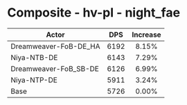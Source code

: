 # Composite - hv-pl - night_fae
| Actor | DPS | Increase |
|---|:---:|:---:|
|Dreamweaver-FoB-DE_HA|6192|8.15%|
|Niya-NTB-DE|6143|7.29%|
|Dreamweaver-FoB_SB-DE|6126|6.99%|
|Niya-NTP-DE|5911|3.24%|
|Base|5726|0.00%|
